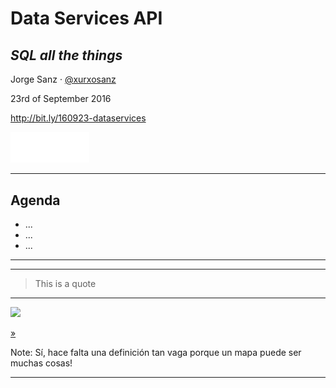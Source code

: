 Data Services API
===================================

## *SQL all the things*

Jorge Sanz · [@xurxosanz](http://twitter.com/xurxosanz)

23rd of September 2016

http://bit.ly/160923-dataservices


<img class="noborder" src="imgs/logo_CARTO_negative_180.png" style="width:25%;">


___
<!-- .element data-background-color="#F24440"-->

## Agenda

* ...
* ...
* ...

---

___

> This is a quote
___

<img class="noborder" src="imgs/dog-wat.gif" style="width:50%;">

[&raquo;](http://giphy.com/gifs/fpXxIjftmkk9y)

Note:
Sí, hace falta una definición tan vaga porque un mapa puede ser muchas cosas!
___



<!--
RESOURCES

COLORS:

Location Red
#F24440
#FF918F

Navy Blue
#162945

Purple
#C6ACFC
#C6ACFC

Prediction Blue
#1785FB

Green
#73C86B


-->


